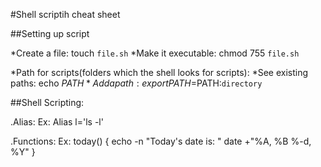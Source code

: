 #Shell scriptih cheat sheet

##Setting up script

*Create a file: touch `file.sh`
*Make it executable: chmod 755 `file.sh`

*Path for scripts(folders which the shell looks for scripts):
  *See existing paths: echo $PATH
  *Add a path:export PATH=$PATH:`directory`


##Shell Scripting:

.Alias:
	Ex:
	Alias l='ls -l'


.Functions: 
	Ex:
	today() {
    echo -n "Today's date is: "
    date +"%A, %B %-d, %Y"
	}
	
